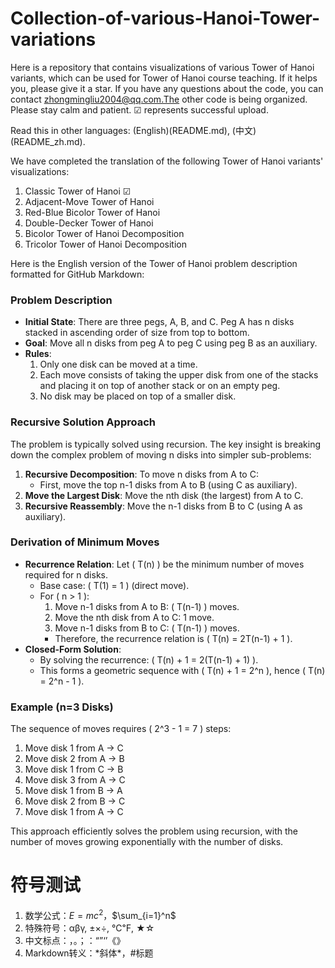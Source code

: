 # Collection-of-various-Hanoi-Tower-variations
Here is a repository that contains visualizations of various Tower of Hanoi variants, which can be used for Tower of Hanoi course teaching. If it helps you, please give it a star. If you have any questions about the code, you can contact zhongmingliu2004@qq.com.The other code is being organized. Please stay calm and patient. &#9745; represents successful upload.

Read this in other languages: (English)(README.md), (中文)(README_zh.md).

We have completed the translation of the following Tower of Hanoi variants' visualizations:
1. Classic Tower of Hanoi &#9745;
2. Adjacent-Move Tower of Hanoi
3. Red-Blue Bicolor Tower of Hanoi
4. Double-Decker Tower of Hanoi
5. Bicolor Tower of Hanoi Decomposition
6. Tricolor Tower of Hanoi Decomposition



Here is the English version of the Tower of Hanoi problem description formatted for GitHub Markdown:

### Problem Description
- **Initial State**: There are three pegs, A, B, and C. Peg A has n disks stacked in ascending order of size from top to bottom.
- **Goal**: Move all n disks from peg A to peg C using peg B as an auxiliary.
- **Rules**:
  1. Only one disk can be moved at a time.
  2. Each move consists of taking the upper disk from one of the stacks and placing it on top of another stack or on an empty peg.
  3. No disk may be placed on top of a smaller disk.

### Recursive Solution Approach
The problem is typically solved using recursion. The key insight is breaking down the complex problem of moving n disks into simpler sub-problems:

1. **Recursive Decomposition**: To move n disks from A to C:
   - First, move the top n-1 disks from A to B (using C as auxiliary).
2. **Move the Largest Disk**: Move the nth disk (the largest) from A to C.
3. **Recursive Reassembly**: Move the n-1 disks from B to C (using A as auxiliary).

### Derivation of Minimum Moves
- **Recurrence Relation**: Let \( T(n) \) be the minimum number of moves required for n disks.
  - Base case: \( T(1) = 1 \) (direct move).
  - For \( n > 1 \):
    1. Move n-1 disks from A to B: \( T(n-1) \) moves.
    2. Move the nth disk from A to C: 1 move.
    3. Move n-1 disks from B to C: \( T(n-1) \) moves.
    - Therefore, the recurrence relation is \( T(n) = 2T(n-1) + 1 \).
- **Closed-Form Solution**:
  - By solving the recurrence: \( T(n) + 1 = 2(T(n-1) + 1) \).
  - This forms a geometric sequence with \( T(n) + 1 = 2^n \), hence \( T(n) = 2^n - 1 \).

### Example (n=3 Disks)
The sequence of moves requires \( 2^3 - 1 = 7 \) steps:

1. Move disk 1 from A → C
2. Move disk 2 from A → B
3. Move disk 1 from C → B
4. Move disk 3 from A → C
5. Move disk 1 from B → A
6. Move disk 2 from B → C
7. Move disk 1 from A → C

This approach efficiently solves the problem using recursion, with the number of moves growing exponentially with the number of disks.
# 符号测试  
1. 数学公式：$E=mc^2$，$\sum_{i=1}^n$  
2. 特殊符号：αβγ, ±×÷, ℃℉, ★☆  
3. 中文标点：，。；：“”‘’《》  
4. Markdown转义：\*斜体\*，\#标题  
